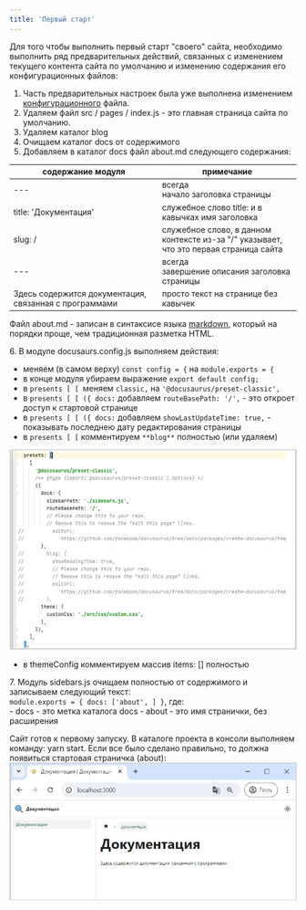 ```yaml
---
title: 'Первый старт'
---
```


Для того чтобы выполнить первый старт "своего" сайта, необходимо выполнить ряд предварительных действий, 
связанных с изменением текущего контента сайта по умолчанию и изменению содержания его конфигурационных файлов: 

1. Часть предварительных настроек была уже выполнена изменением [конфигурационного](../create/create_deploy.md#настройка-конфигурационного-файла) файла.
2. Удаляем файл src / pages / index.js - это главная страница сайта по умолчанию.
3. Удаляем каталог blog
4. Очищаем каталог docs от содержимого
5. Добавляем в каталог docs файл about.md следующего содержания:

| содержание модуля                                       | примечание                                                                                  |
|---------------------------------------------------------|---------------------------------------------------------------------------------------------|
| ---                                                     | всегда<br/>начало заголовка страницы                                                        |
| title: 'Документация'                                   | служебное слово title: и в кавычках имя заголовка                                           |
| slug: /                                                 | служебное слово, в данном контексте из-за "/" указывает,<br/> что это первая страница сайта |
| ---                                                     | всегда<br/>завершение описания заголовка страницы                                           |
| Здесь содержится документация, связанная с программами  | просто текст на странице без кавычек                                                        |

Файл about.md - записан в синтаксисе языка [markdown](https://doka.guide/tools/markdown/), который на порядки проще, чем традиционная разметка HTML.

6\. В модуле docusaurs.config.js выполняем действия:
- меняем (в самом верху) `const config = {` на `module.exports = {` 
- в конце модуля убираем выражение `export default config;`
- в `presents [ [ `меняем `classic,` на `'@docusaurus/preset-classic',`
- в `presents [ [ ({ docs:` добавляем `routeBasePath: '/',` - это откроет доступ к стартовой странице
- в `presents [ [ ({ docs:` добавляем `showLastUpdateTime: true,` - показывать последнею дату редактирования страницы 
- в `presents [ [` комментируем `**blog**` полностью (или удаляем) 

![](img/start1.png)  

- в themeConfig комментируем массив items: [] полностью

7\. Модуль sidebars.js очищаем полностью от содержимого и записываем следующий текст:   
    `module.exports = { docs: ['about', ] }`, где:  
    - docs - это метка каталога docs
    - about - это имя странички, без расширения

Сайт готов к первому запуску. 
В каталоге проекта в консоли выполняем команду: yarn start.
Если все было сделано правильно, то должна появиться стартовая страничка (about):
![](img/start2.png)

